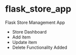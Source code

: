 # flask_store_app
Flask Store Management App
- Store Dashboard
- Add item
- Update item
- Delete Functionality Added
